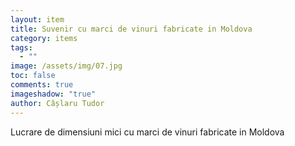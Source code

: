 ```yaml
---
layout: item
title: Suvenir cu marci de vinuri fabricate in Moldova
category: items
tags:
  - ""
image: /assets/img/07.jpg
toc: false
comments: true
imageshadow: "true"
author: Câșlaru Tudor
---
```

Lucrare de dimensiuni mici cu marci de vinuri fabricate in Moldova